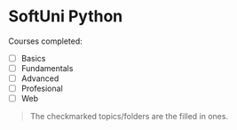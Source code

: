 # SoftUni Python

Courses completed:
- [ ] Basics
- [ ] Fundamentals
- [ ] Advanced
- [ ] Profesional
- [ ] Web

> The checkmarked topics/folders are the filled in ones.
